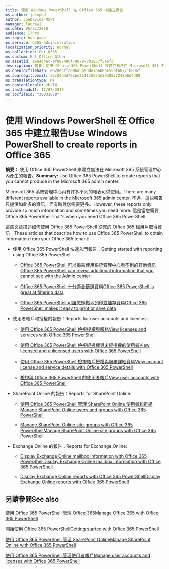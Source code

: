 ```yaml
---
title: 使用 Windows PowerShell 在 Office 365 中建立報告
ms.author: josephd
author: JoeDavies-MSFT
manager: laurawi
ms.date: 06/22/2018
audience: ITPro
ms.topic: hub-page
ms.service: o365-administration
localization_priority: Normal
ms.collection: Ent_O365
ms.custom: Ent_Office_Other
ms.assetid: 1ea4d4ec-af89-496f-9678-701867f5a6fc
description: 摘要：使用 Office 365 PowerShell 來建立無法在 Microsoft 365 系統管理中心內產生的報告。
ms.openlocfilehash: e620ecffc89bd5b93de7b608be55bf68721b80af
ms.sourcegitcommit: 35c04a3d76cbe851110553e5930557248e8d4d89
ms.translationtype: MT
ms.contentlocale: zh-TW
ms.lasthandoff: 11/07/2019
ms.locfileid: "38031678"
---
```

# <a name="use-windows-powershell-to-create-reports-in-office-365"></a><span data-ttu-id="f395b-103">使用 Windows PowerShell 在 Office 365 中建立報告</span><span class="sxs-lookup"><span data-stu-id="f395b-103">Use Windows PowerShell to create reports in Office 365</span></span>

 <span data-ttu-id="f395b-104">**摘要：** 使用 Office 365 PowerShell 來建立無法在 Microsoft 365 系統管理中心內產生的報告。</span><span class="sxs-lookup"><span data-stu-id="f395b-104">**Summary:** Use Office 365 PowerShell to create reports that you cannot produce in the Microsoft 365 admin center.</span></span>
  
<span data-ttu-id="f395b-105">Microsoft 365 系統管理中心內有許多不同的報表可供使用。</span><span class="sxs-lookup"><span data-stu-id="f395b-105">There are many different reports available in the Microsoft 365 admin center.</span></span> <span data-ttu-id="f395b-106">不過，這些報告只提供如此多的資訊，但有時候您需要更多。</span><span class="sxs-lookup"><span data-stu-id="f395b-106">However, these reports only provide so much information and sometimes you need more.</span></span> <span data-ttu-id="f395b-107">這是當您需要 Office 365 PowerShell</span><span class="sxs-lookup"><span data-stu-id="f395b-107">That's when you need Office 365 PowerShell</span></span>
  
<span data-ttu-id="f395b-108">這些文章描述如何使用 Office 365 PowerShell 從您的 Office 365 租用戶取得資訊︰</span><span class="sxs-lookup"><span data-stu-id="f395b-108">These articles that describe how to use Office 365 PowerShell to obtain information from your Office 365 tenant:</span></span>
  
- <span data-ttu-id="f395b-109">使用 Office 365 PowerShell 快速入門報告：</span><span class="sxs-lookup"><span data-stu-id="f395b-109">Getting started with reporting using Office 365 PowerShell:</span></span>
    
  - [<span data-ttu-id="f395b-110">Office 365 PowerShell 可以揭露使用系統管理中心看不到的其他資訊</span><span class="sxs-lookup"><span data-stu-id="f395b-110">Office 365 PowerShell can reveal additional information that you cannot see with the Admin center</span></span>](https://technet.microsoft.com/library/dn568034.aspx#reveal)
    
  - [<span data-ttu-id="f395b-111">Office 365 PowerShell 十分適合篩選資料</span><span class="sxs-lookup"><span data-stu-id="f395b-111">Office 365 PowerShell is great at filtering data</span></span>](https://technet.microsoft.com/library/dn568034.aspx#filter)
    
  - [<span data-ttu-id="f395b-112">Office 365 PowerShell 可讓您輕鬆地列印或儲存資料</span><span class="sxs-lookup"><span data-stu-id="f395b-112">Office 365 PowerShell makes it easy to print or save data</span></span>](https://technet.microsoft.com/library/dn568034.aspx#printsave)
    
- <span data-ttu-id="f395b-113">使用者帳戶和授權的報告：</span><span class="sxs-lookup"><span data-stu-id="f395b-113">Reports for user accounts and licenses:</span></span>
    
  - [<span data-ttu-id="f395b-114">使用 Office 365 PowerShell 檢視授權與服務</span><span class="sxs-lookup"><span data-stu-id="f395b-114">View licenses and services with Office 365 PowerShell</span></span>](view-licenses-and-services-with-office-365-powershell.md)
    
  - [<span data-ttu-id="f395b-115">使用 Office 365 PowerShell 檢視經授權與未經授權的使用者</span><span class="sxs-lookup"><span data-stu-id="f395b-115">View licensed and unlicensed users with Office 365 PowerShell</span></span>](view-licensed-and-unlicensed-users-with-office-365-powershell.md)
    
  - [<span data-ttu-id="f395b-116">使用 Office 365 PowerShell 檢視帳戶授權與服務詳細資料</span><span class="sxs-lookup"><span data-stu-id="f395b-116">View account license and service details with Office 365 PowerShell</span></span>](view-account-license-and-service-details-with-office-365-powershell.md)
    
  - [<span data-ttu-id="f395b-117">檢視與 Office 365 PowerShell 的使用者帳戶</span><span class="sxs-lookup"><span data-stu-id="f395b-117">View user accounts with Office 365 PowerShell</span></span>](view-user-accounts-with-office-365-powershell.md)
    
- <span data-ttu-id="f395b-118">SharePoint Online 的報告：</span><span class="sxs-lookup"><span data-stu-id="f395b-118">Reports for SharePoint Online:</span></span>
    
  - [<span data-ttu-id="f395b-119">使用 Office 365 PowerShell 管理 SharePoint Online 使用者和群組</span><span class="sxs-lookup"><span data-stu-id="f395b-119">Manage SharePoint Online users and groups with Office 365 PowerShell</span></span>](https://technet.microsoft.com/library/9680af2e-a965-4e62-92ee-da72105c7800.aspx)
    
  - [<span data-ttu-id="f395b-120">Manage SharePoint Online site groups with Office 365 PowerShell</span><span class="sxs-lookup"><span data-stu-id="f395b-120">Manage SharePoint Online site groups with Office 365 PowerShell</span></span>](https://technet.microsoft.com/library/122f4099-c78d-4cce-bab0-4343b04596ae.aspx)
    
- <span data-ttu-id="f395b-121">Exchange Online 的報告：</span><span class="sxs-lookup"><span data-stu-id="f395b-121">Reports for Exchange Online:</span></span>
    
  - [<span data-ttu-id="f395b-122">Display Exchange Online mailbox information with Office 365 PowerShell</span><span class="sxs-lookup"><span data-stu-id="f395b-122">Display Exchange Online mailbox information with Office 365 PowerShell</span></span>](https://technet.microsoft.com/library/13843002-56ca-4b75-81c5-84386522b01b.aspx)
    
  - [<span data-ttu-id="f395b-123">Display Exchange Online reports with Office 365 PowerShell</span><span class="sxs-lookup"><span data-stu-id="f395b-123">Display Exchange Online reports with Office 365 PowerShell</span></span>](https://technet.microsoft.com/library/4873a063-9fc4-4ed9-826a-6e935fef61d4.aspx)
    
## <a name="see-also"></a><span data-ttu-id="f395b-124">另請參閱</span><span class="sxs-lookup"><span data-stu-id="f395b-124">See also</span></span>

#### 

[<span data-ttu-id="f395b-125">使用 Office 365 PowerShell 管理 Office 365</span><span class="sxs-lookup"><span data-stu-id="f395b-125">Manage Office 365 with Office 365 PowerShell</span></span>](manage-office-365-with-office-365-powershell.md)
  
[<span data-ttu-id="f395b-126">開始使用 Office 365 PowerShell</span><span class="sxs-lookup"><span data-stu-id="f395b-126">Getting started with Office 365 PowerShell</span></span>](getting-started-with-office-365-powershell.md)
  
[<span data-ttu-id="f395b-127">使用 Office 365 PowerShell 管理 SharePoint Online</span><span class="sxs-lookup"><span data-stu-id="f395b-127">Manage SharePoint Online with Office 365 PowerShell</span></span>](manage-sharepoint-online-with-office-365-powershell.md)
  
[<span data-ttu-id="f395b-128">使用 Office 365 PowerShell 管理使用者帳戶</span><span class="sxs-lookup"><span data-stu-id="f395b-128">Manage user accounts and licenses with Office 365 PowerShell</span></span>](manage-user-accounts-and-licenses-with-office-365-powershell.md)
  
